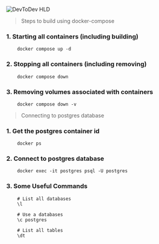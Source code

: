 ![DevToDev HLD](https://user-images.githubusercontent.com/63660267/222787556-0179b119-937c-429b-a51d-b37e84735f1e.png)

> Steps to build using docker-compose

### 1. Starting all containers (including building)

```
    docker compose up -d
```

### 2. Stopping all containers (including removing)

```
    docker compose down
```

### 3. Removing volumes associated with containers

```
    docker compose down -v
```

> Connecting to postgres database

### 1. Get the postgres container id

```
    docker ps
```

### 2. Connect to postgres database

```
    docker exec -it postgres psql -U postgres
```

### 3. Some Useful Commands

```
    # List all databases
    \l

    # Use a databases
    \c postgres

    # List all tables
    \dt
```

